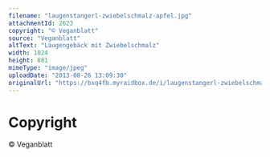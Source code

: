 ```yaml
---
filename: "laugenstangerl-zwiebelschmalz-apfel.jpg"
attachmentId: 2623
copyright: "© Veganblatt"
source: "Veganblatt"
altText: "Laugengebäck mit Zwiebelschmalz"
width: 1024
height: 881
mimeType: "image/jpeg"
uploadDate: "2013-08-26 13:09:30"
originalUrl: "https://bxq4fb.myraidbox.de/i/laugenstangerl-zwiebelschmalz-apfel.jpg"
---
```


# Copyright

© Veganblatt
